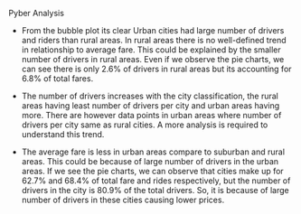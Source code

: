 Pyber Analysis

*   From the bubble plot its clear Urban cities had large number of drivers and riders than rural areas. In rural areas there is no well-defined trend in relationship to average fare. This could be explained by the smaller number of drivers in rural areas. Even if we observe the pie charts, we can see there is only 2.6% of drivers in rural areas but its accounting for 6.8% of total fares.

*   The number of drivers increases with the city classification, the rural areas having least number of drivers per city and urban areas having more. There are however data points in urban areas where number of drivers per city same as rural cities. A more analysis is required to understand this trend.


*   The average fare is less in urban areas compare to suburban and rural areas. This could be because of large number of drivers in the urban areas. If we see the pie charts, we can observe that cities make up for 62.7% and 68.4% of total fare and rides respectively, but the number of drivers in the city is 80.9% of the total drivers. So, it is because of large number of drivers in these cities causing lower prices.



